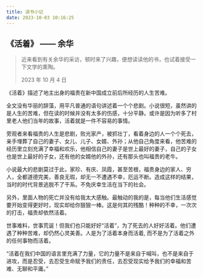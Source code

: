 ```yaml
---
title: 读书小记
date: 2023-10-03 10:16:25
---
```


## 《活着》 —— 余华

>  近来看到有关余华的采访，顿时来了兴趣，便想读读他的书，也试着接受一下文学的熏陶。
>
>  2023 年 10 月 4 日

《活着》描述了地主出身的福贵在新中国成立前后所经历的人生苦难。

全文没有华丽的辞藻，用平凡普通的语句讲述着一个个悲剧。小说很短，虽然讲的是人生的苦难，但在读的时候并没有太多的伤感，十分平静。或许是因为听多了村里老人他们当年的故事，活着就是一件不容易的事情。

旁观者来看福贵的人生是悲剧，败光家产，被抓壮丁，看着身边的人一个个死去，亲手埋葬了自己的妻子、女儿、儿子、女婿、外孙；从他自己角度来看，他苦难的经历里立刻充满了幸福和欢乐，他相信自己的妻子是世上最好的妻子，自己的子女也是世上最好的子女，还有他的女婿他的外孙，还有那头也叫福贵的老牛。

小说最大的悲剧莫过于此，家珍、有庆、凤霞，甚至苦根，福贵身边的家人、穷人，全都道德完美，善良无瑕，却无一不遭遇不幸，厄运不断。造成这样的结果，当时的时代背景逃脱不了干系。不免庆幸生活在当下的社会。

另外，里面人物的死亡并没有给我太大感触。最触动的我的是，每当他们生活感觉要开始变得更好时，现实却给你狠狠一棒。这是何其的残酷！种种的不幸，一次次的打击，福贵却依然活着。

世事难料，世事荒诞！但我们也只能好好“活着”，为了死去的人好好活着。他们遭遇了种种苦难，却仍然心灵美善。人是为了活着本身而活着, 而不是为了活着之外的任何事物而活着。

“活着在我们中国的语言里充满了力量，它的力量不是来自于喊叫，也不是来自于进攻，而是忍受，去忍受生命赋予我们的责任，去忍受现实给予我们的幸福和苦难、无聊和平庸。”

